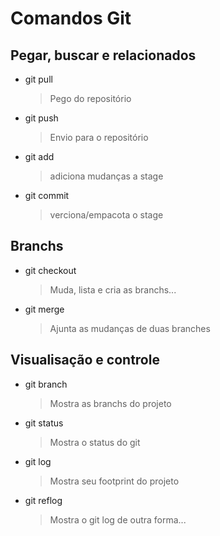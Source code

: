 # Comandos Git

## Pegar, buscar e relacionados

- git pull
  > Pego do repositório
- git push
  > Envio para o repositório
- git add
  > adiciona mudanças a stage
- git commit
  > verciona/empacota o stage

## Branchs

- git checkout
  > Muda, lista e cria as branchs...
- git merge
  > Ajunta as mudanças de duas branches

## Visualisação e controle

- git branch
  > Mostra as branchs do projeto
- git status
  > Mostra o status do git
- git log
  > Mostra seu footprint do projeto
- git reflog
  > Mostra o git log de outra forma...
